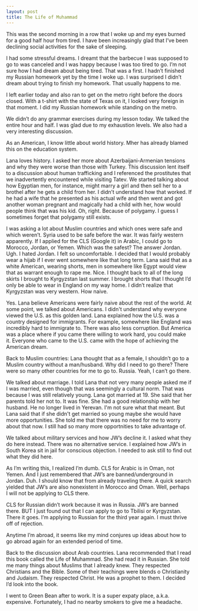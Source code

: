 ```yaml
---
layout: post
title: The Life of Muhammad 
---
```


This was the second morning in a row that I woke up and my eyes burned for a good half hour from tired. I have been increasingly glad that I’ve been declining social activities for the sake of sleeping.

I had some stressful dreams. I dreamt that the barbecue I was supposed to go to was canceled and I was happy because I was too tired to go. I’m not sure how I had  dream about being tired. That was a first. I hadn’t finished my Russian homework yet by the time I woke up. I was surprised I didn’t dream about trying to finish my homework. That usually happens to me.

I left earlier today and also ran to get on the metro right before the doors closed. With a t-shirt with the state of Texas on it, I looked very foreign in that moment. I did my Russian homework while standing on the metro.

We didn’t do any grammar exercises during my lesson today. We talked the entire hour and half. I was glad due to my exhaustion levels. We also had a very interesting discussion.

As an American, I know little about world history. Mher has already blamed this on the education system. 

Lana loves history. I asked her more about Azerbaijani-Armenian tensions and why they were worse than those with Turkey. This discussion lent itself to a discussion about human trafficking and I referenced the prostitutes that we inadvertently encountered while visiting Tatev. We started talking about how Egyptian men, for instance, might marry a girl and then sell her to a brothel after he gets a child from her. I didn’t understand how that worked. If he had a wife that he presented as his actual wife and then went and got another woman pregnant and magically had a child with her, how would people think that was his kid. Oh, right. Because of polygamy. I guess I sometimes forget that polygamy still exists. 

I was asking a lot about Muslim countries and which ones were safe and which weren’t. Syria used to be safe before the war. It was fairly western apparently. If I applied for the CLS (Google it) in Arabic, I could go to Morocco, Jordan, or Yemen. Which was the safest? The answer Jordan. Ugh. I hated Jordan. I felt so uncomfortable. I decided that I would probably wear a hijab if I ever went somewhere like that long term. Lana said that as a white American, wearing shorts, men in somewhere like Egypt would view that as warrant enough to rape me. Nice. I thought back to all of the long skirts I brought to Kyrgyzstan last summer. I brought shorts that I thought I’d only be able to wear in England on my way home. I didn’t realize that Kyrgyzstan was very western. How naive. 

Yes. Lana believe Americans were fairly naive about the rest of the world. At some point, we talked about Americans. I didn't understand why everyone viewed the U.S. as this golden land. Lana explained how the U.S. was a country designed for immigrants. For example, somewhere like England was incredibly hard to immigrate to. There was also less corruption. But America was a place where if you came there willing to work hard, you could make it. Everyone who came to the U.S. came with the hope of achieving the American dream.

Back to Muslim countries: Lana thought that as a female, I shouldn’t go to a Muslim country without a man/husband. Why did I need to go there? There were so many other countries for me to go to. Russia. Yeah, I can’t go there. 

We talked about marriage. I told Lana that not very many people asked me if I was married, even though that was seemingly a cultural norm. That was because I was still relatively young. Lana got married at 19. She said that her parents told her not to. It was fine. She had a good relationship with her husband. He no longer lived in Yerevan. I'm not sure what that meant. But Lana said that if she didn't get married so young maybe she would have more opportunities. She told me that there was no need for me to worry about that now. I still had so many more opportnities to take advantage of.

We talked about military services and how JW’s decline it. I asked what they do here instead. There was no alternative service. I explained how JW’s in South Korea sit in jail for conscious objection. I needed to ask still to find out what they did here.

As I’m writing this, I realized I’m dumb. CLS for Arabic is in Oman, not Yemen. And I just remembered that JW’s are banned/underground in Jordan. Duh. I should know that from already traveling there. A quick search yielded that JW’s are also nonexistent in Morocco and Oman. Well, perhaps I will not be applying to CLS there.

CLS for Russian didn’t work because it was in Russia. JW’s are banned there. BUT I just found out that I can apply to go to Tbilisi or Kyrgyzstan. There it goes. I’m applying to Russian for the third year again. I must thrive off of rejection.

Anytime I’m abroad, it seems like my mind conjures up ideas about how to go abroad again for an extended period of time. 

Back to the discussion about Arab countries. Lana recommended that I read this book called the Life of Muhammad. She had read it in Russian. She told me many things about Muslims that I already knew. They respected Christians and the Bible. Some of their teachings were blends o Christianity and Judaism. They respected Christ. He was a prophet to them. I decided I’d look into the book.

I went to Green Bean after to work. It is a super expaty place, a.k.a. expensive. Fortunately, I had no nearby smokers to give me a headache. 
